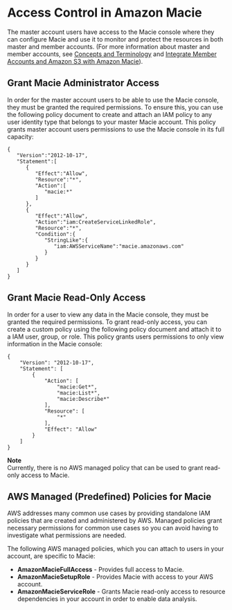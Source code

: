 # Access Control in Amazon Macie<a name="macie-access-control"></a>

The master account users have access to the Macie console where they can configure Macie and use it to monitor and protect the resources in both master and member accounts\. \(For more information about master and member accounts, see [Concepts and Terminology](macie-concepts.md) and [Integrate Member Accounts and Amazon S3 with Amazon Macie](macie-integration.md)\)\. 

## Grant Macie Administrator Access<a name="admin-access"></a>

In order for the master account users to be able to use the Macie console, they must be granted the required permissions\. To ensure this, you can use the following policy document to create and attach an IAM policy to any user identity type that belongs to your master Macie account\. This policy grants master account users permissions to use the Macie console in its full capacity:

```
{
   "Version":"2012-10-17",
   "Statement":[
      {
         "Effect":"Allow",
         "Resource":"*",
         "Action":[
            "macie:*"
         ]
      },
      {
         "Effect":"Allow",
         "Action":"iam:CreateServiceLinkedRole",
         "Resource":"*",
         "Condition":{
            "StringLike":{
               "iam:AWSServiceName":"macie.amazonaws.com"
            }
         }
      }
   ]
}
```

## Grant Macie Read\-Only Access<a name="read-access"></a>

In order for a user to view any data in the Macie console, they must be granted the required permissions\. To grant read\-only access, you can create a custom policy using the following policy document and attach it to a IAM user, group, or role\. This policy grants users permissions to only view information in the Macie console:

```
{
    "Version": "2012-10-17",
    "Statement": [
        {
            "Action": [
                "macie:Get*",
                "macie:List*",
                "macie:Describe*"
            ],
            "Resource": [
                "*"
            ],
            "Effect": "Allow"
        }
    ]
}
```

**Note**  
Currently, there is no AWS managed policy that can be used to grant read\-only access to Macie\. 

## AWS Managed \(Predefined\) Policies for Macie<a name="managed-policies"></a>

AWS addresses many common use cases by providing standalone IAM policies that are created and administered by AWS\. Managed policies grant necessary permissions for common use cases so you can avoid having to investigate what permissions are needed\.

The following AWS managed policies, which you can attach to users in your account, are specific to Macie:
+ **AmazonMacieFullAccess** \- Provides full access to Macie\. 
+ **AmazonMacieSetupRole** \- Provides Macie with access to your AWS account\. 
+ **AmazonMacieServiceRole** \- Grants Macie read\-only access to resource dependencies in your account in order to enable data analysis\. 